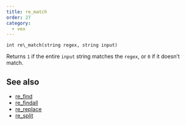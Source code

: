 ```yaml
---
title: re_match
order: 27
category:
  - vex
---
```


`int re\_match(string regex, string input)`

Returns `1` if the entire `input` string matches the `regex`, or `0` if it doesn’t match.



## See also

- [re_find](re_find.html)
- [re_findall](re_findall.html)
- [re_replace](re_replace.html)
- [re_split](re_split.html)
